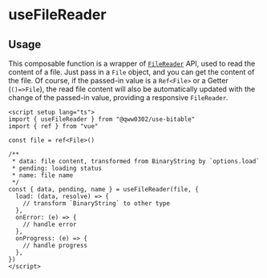 # useFileReader

## Usage

This composable function is a wrapper of [`FileReader`](https://developer.mozilla.org/zh-CN/docs/Web/API/FileReader) API, used to read the content of a file. Just pass in a `File` object, and you can get the content of the file. Of course, if the passed-in value is a `Ref<File>` or a Getter (`()=>File`), the read file content will also be automatically updated with the change of the passed-in value, providing a responsive `FileReader`.

```vue
<script setup lang="ts">
import { useFileReader } from "@qww0302/use-bitable"
import { ref } from "vue"

const file = ref<File>()

/**
 * data: file content, transformed from BinaryString by `options.load`
 * pending: loading status
 * name: file name
 */
const { data, pending, name } = useFileReader(file, {
  load: (data, resolve) => {
    // transform `BinaryString` to other type
  },
  onError: (e) => {
    // handle error
  },
  onProgress: (e) => {
    // handle progress
  },
})
</script>
```
